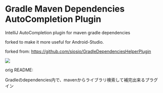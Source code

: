 Gradle Maven Dependencies AutoCompletion Plugin
===============================================

IntelliJ AutoCompletion plugin for maven gradle dependencies

forked to make it more useful for Android-Studio.

forked from:
 https://github.com/siosio/GradleDependenciesHelperPlugin

<img src="https://lh3.googleusercontent.com/-Q6Nyp1XdYLw/Ujs2ZQuff4I/AAAAAAAADbM/bMpLQgBfMkc/w587-h309-no/idea_gradle_plugin.png" />

orig README:

Gradleのdependencies内で、mavenからライブラリ検索して補完出来るプラグイン



